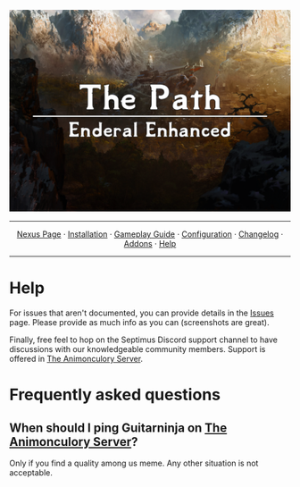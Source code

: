 <a href="https://www.youtube.com/watch?v=70DZ5UV1Bdo"><img src="images/banner.webp" target="_blank"></a>

---

<p align="center">
  <a href="https://www.nexusmods.com/skyrimspecialedition/mods/58229">Nexus Page</a> ·
  <a href="README.md">Installation</a> ·
  <a href="GAMEPLAY.md">Gameplay Guide</a> ·
  <a href="CONFIGURATION.md">Configuration</a> ·
  <a href="CHANGELOG.md">Changelog</a> ·
  <a href="ADDONS.md">Addons</a> ·
  <a href="HELP.md">Help</a>
</p>

---

# Help

For issues that aren't documented, you can provide details in the [Issues](https://github.com/Guitarninja2/septimus/issues) page. Please provide as much info as you can (screenshots are great).

Finally, free feel to hop on the Septimus Discord support channel to have discussions with our knowledgeable community members. Support is offered in [The Animonculory Server](https://discord.gg/DffHKcszfg).

# Frequently asked questions

## When should I ping Guitarninja on [The Animonculory Server](https://discord.gg/DffHKcszfg)?

Only if you find a quality among us meme. Any other situation is not acceptable.
